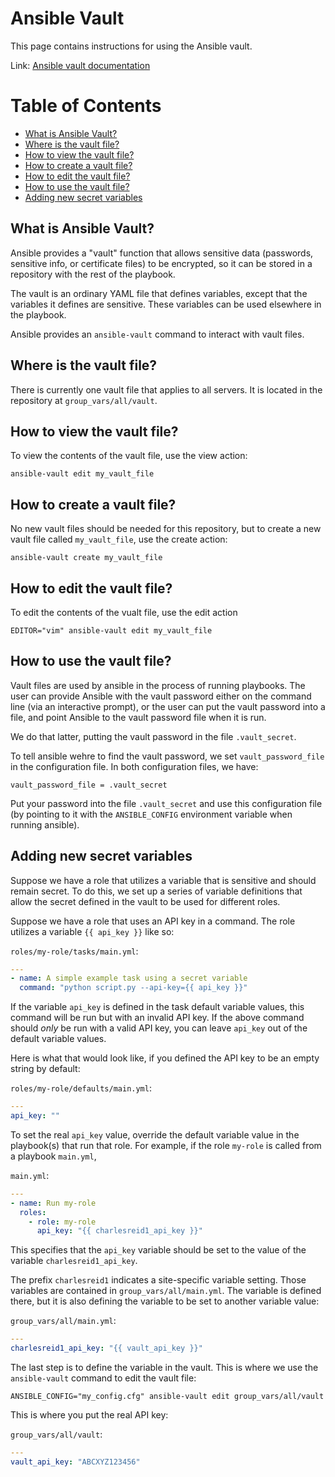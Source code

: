 # Ansible Vault

This page contains instructions for using the Ansible vault.

Link: [Ansible vault documentation](https://docs.ansible.com/ansible/2.4/vault.html#creating-encrypted-files)


Table of Contents
=================

* [What is Ansible Vault?](#what-is-ansible-vault)
* [Where is the vault file?](#where-is-the-vault-file)
* [How to view the vault file?](#how-to-view-the-vault-file)
* [How to create a vault file?](#how-to-create-a-vault-file)
* [How to edit the vault file?](#how-to-edit-the-vault-file)
* [How to use the vault file?](#how-to-use-the-vault-file)
* [Adding new secret variables](#adding-new-secret-variables)


## What is Ansible Vault?

Ansible provides a "vault" function that allows sensitive data
(passwords, sensitive info, or certificate files) to be encrypted,
so it can be stored in a repository with the rest of the playbook.

The vault is an ordinary YAML file that defines variables, except
that the variables it defines are sensitive. These variables can
be used elsewhere in the playbook.

Ansible provides an `ansible-vault` command to interact with 
vault files.


## Where is the vault file?

There is currently one vault file that applies to all servers.
It is located in the repository at `group_vars/all/vault`.


## How to view the vault file?

To view the contents of the vault file, use the view action:

```plain
ansible-vault edit my_vault_file
```


## How to create a vault file?

No new vault files should be needed for this repository, but to create
a new vault file called `my_vault_file`, use the create action:

```plain
ansible-vault create my_vault_file
```


## How to edit the vault file?

To edit the contents of the vualt file, use the edit action

```plain
EDITOR="vim" ansible-vault edit my_vault_file
```


## How to use the vault file?

Vault files are used by ansible in the process of running playbooks.
The user can provide Ansible with the vault password either on the
command line (via an interactive prompt), or the user can put the
vault password into a file, and point Ansible to the vault password
file when it is run.

We do that latter, putting the vault password in the file `.vault_secret`.

To tell ansible wehre to find the vault password, we set `vault_password_file`
in the configuration file. In both configuration files, we have:

```plain
vault_password_file = .vault_secret
```

Put your password into the file `.vault_secret` and use this
configuration file (by pointing to it with the `ANSIBLE_CONFIG`
environment variable when running ansible).


## Adding new secret variables

Suppose we have a role that utilizes a variable that is sensitive
and should remain secret. To do this, we set up a series of
variable definitions that allow the secret defined in the vault
to be used for different roles.

Suppose we have a role that uses an API key in a command. The role
utilizes a variable `{{ api_key }}` like so:

`roles/my-role/tasks/main.yml`:

```yaml
---
- name: A simple example task using a secret variable
  command: "python script.py --api-key={{ api_key }}"
```

If the variable `api_key` is defined in the task default variable 
values, this command will be run but with an invalid API key.
If the above command should _only_ be run with a valid API key,
you can leave `api_key` out of the default variable values.

Here is what that would look like, if you defined the API key 
to be an empty string by default:

`roles/my-role/defaults/main.yml`:

```yaml
---
api_key: ""
```

To set the real `api_key` value, override the default variable
value in the playbook(s) that run that role. For example, if
the role `my-role` is called from a playbook `main.yml`,

`main.yml`:

```yaml
---
- name: Run my-role
  roles:
    - role: my-role
      api_key: "{{ charlesreid1_api_key }}"
```

This specifies that the `api_key` variable should be set to the 
value of the variable `charlesreid1_api_key`.

The prefix `charlesreid1` indicates a site-specific variable setting.
Those variables are contained in `group_vars/all/main.yml`.
The variable is defined there, but it is also defining the variable
to be set to another variable value:

`group_vars/all/main.yml`:

```yaml
---
charlesreid1_api_key: "{{ vault_api_key }}"
```

The last step is to define the variable in the vault.
This is where we use the `ansible-vault` command to edit
the vault file:

```plain
ANSIBLE_CONFIG="my_config.cfg" ansible-vault edit group_vars/all/vault
```

This is where you put the real API key:

`group_vars/all/vault`:

```yaml
---
vault_api_key: "ABCXYZ123456"
```

